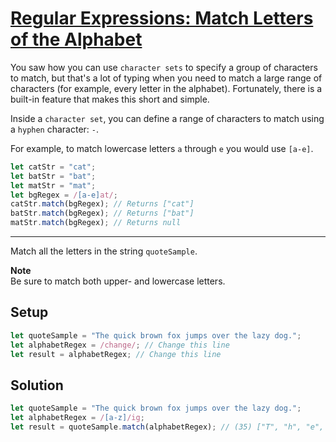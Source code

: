 # [Regular Expressions: Match Letters of the Alphabet](https://learn.freecodecamp.org/javascript-algorithms-and-data-structures/regular-expressions/match-letters-of-the-alphabet)

You saw how you can use `character sets` to specify a group of characters to match, but that's a lot of typing when you need to match a large range of characters (for example, every letter in the alphabet). Fortunately, there is a built-in feature that makes this short and simple.

Inside a `character set`, you can define a range of characters to match using a `hyphen` character: `-`.

For example, to match lowercase letters `a` through `e` you would use `[a-e]`.

```js
let catStr = "cat";
let batStr = "bat";
let matStr = "mat";
let bgRegex = /[a-e]at/;
catStr.match(bgRegex); // Returns ["cat"]
batStr.match(bgRegex); // Returns ["bat"]
matStr.match(bgRegex); // Returns null
```

---

Match all the letters in the string `quoteSample`.

**Note**  
Be sure to match both upper- and lowercase letters.

## Setup
```js
let quoteSample = "The quick brown fox jumps over the lazy dog.";
let alphabetRegex = /change/; // Change this line
let result = alphabetRegex; // Change this line
```

## Solution
```js
let quoteSample = "The quick brown fox jumps over the lazy dog.";
let alphabetRegex = /[a-z]/ig;
let result = quoteSample.match(alphabetRegex); // (35) ["T", "h", "e", "q", "u", "i", "c", "k", "b", "r", "o", "w", "n", "f", "o", "x", "j", "u", "m", "p", "s", "o", "v", "e", "r", "t", "h", "e", "l", "a", "z", "y", "d", "o", "g"]
```